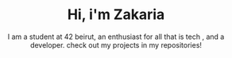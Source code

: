 
<h1 align="center">Hi, i'm Zakaria</h1>

<p align="center">I am a student at 42 beirut, an enthusiast for all that is tech , and a developer.
check out my projects in my repositories!
</p>
